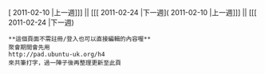 [ 2011-02-10 |上一週]]] || [[[ 2011-02-24 |下一週]( 2011-02-10 |上一週]]] || [[[ 2011-02-24 |下一週)




    **這個頁面不需註冊/登入也可以直接編輯的內容喔**
    聚會期間會先用 
    http://pad.ubuntu-uk.org/h4 
    來共筆打字，過一陣子後再整理更新至此頁

